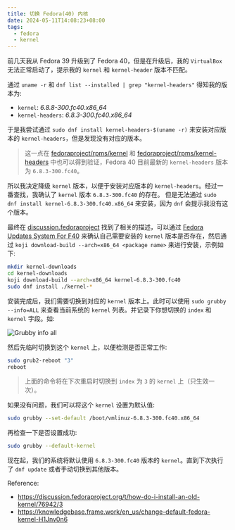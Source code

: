 ```yaml
---
title: 切换 Fedora(40) 内核
date: 2024-05-11T14:08:23+08:00
tags:
  - fedora
  - kernel
---
```


前几天我从 Fedora 39 升级到了 Fedora 40，但是在升级后，我的 `VirtualBox` 无法正常启动了，提示我的 `kernel` 和 `kernel-header` 版本不匹配。

通过 `uname -r` 和 `dnf list --installed | grep "kernel-headers"` 得知我的版本为:

-  `kernel`: _6.8.8-300.fc40.x86_64_
-  `kernel-headers`: _6.8.3-300.fc40.x86_64_

于是我尝试通过 `sudo dnf install kernel-headers-$(uname -r)` 来安装对应版本的 `kernel-headers`，但是发现没有对应的版本。
> 这一点在 [fedoraproject/rpms/kernel] 和 [fedoraproject/rpms/kernel-headers] 中也可以得到验证，Fedora 40 目前最新的 `kernel-headers` 版本为 `6.8.3-300.fc40`。

所以我决定降级 `kernel` 版本，以便于安装对应版本的 `kernel-headers`。经过一番查找，我确认了 `kernel` 版本 `6.8.3-300.fc40` 的存在。
但是无法通过 `sudo dnf install kernel-6.8.3-300.fc40.x86_64` 来安装，因为 `dnf` 会提示我没有这个版本。

最终在 [discussion.fedoraproject] 找到了相关的描述，可以通过 [Fedora Updates System For F40] 来确认自己需要安装的 `kernel` 版本是否存在，然后通过 `koji download-build --arch=x86_64 <package name>` 来进行安装，示例如下:

```bash
mkdir kernel-downloads
cd kernel-downloads
koji download-build --arch=x86_64 kernel-6.8.3-300.fc40
sudo dnf install ./kernel-*
```
安装完成后，我们需要切换到对应的 `kernel` 版本上。此时可以使用 `sudo grubby --info=ALL` 来查看当前系统的 `kernel` 列表。并记录下你想切换的 `index` 和 `kernel` 字段。如:

![Grubby info all](/images/switch-kernel-for-fedora-40/grubby-info-all.png)

然后先临时切换到这个 `kernel` 上，以便检测是否正常工作:

```bash
sudo grub2-reboot "3"
reboot
```

> 上面的命令将在下次重启时切换到 `index` 为 `3` 的 `kernel` 上（只生效一次）。

如果没有问题，我们可以将这个 `kernel` 设置为默认值:

```bash
sudo grubby --set-default /boot/vmlinuz-6.8.3-300.fc40.x86_64
```

再检查一下是否设置成功:

```bash
sudo grubby --default-kernel
```

现在起，我们的系统将默认使用 `6.8.3-300.fc40` 版本的 `kernel`。直到下次执行了 `dnf update` 或者手动切换到其他版本。

Reference:

- https://discussion.fedoraproject.org/t/how-do-i-install-an-old-kernel/76942/3
- https://knowledgebase.frame.work/en_us/change-default-fedora-kernel-H1Jnv0n6

[fedoraproject/rpms/kernel]: https://src.fedoraproject.org/rpms/kernel
[fedoraproject/rpms/kernel-headers]: https://src.fedoraproject.org/rpms/kernel-headers
[discussion.fedoraproject]:  https://discussion.fedoraproject.org/t/how-do-i-install-an-old-kernel/76942/3
[Fedora Updates System For F40]: https://bodhi.fedoraproject.org/updates/?packages=kernel&release=F40
